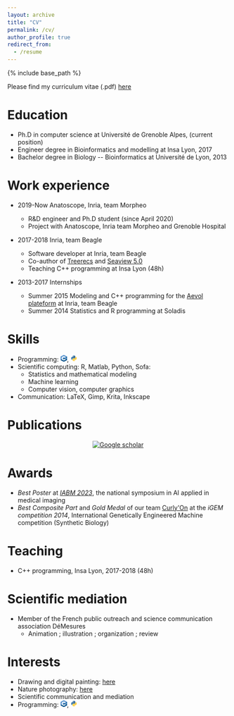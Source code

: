 ```yaml
---
layout: archive
title: "CV"
permalink: /cv/
author_profile: true
redirect_from:
  - /resume
---
```


{% include base_path %}

Please find my curriculum vitae (.pdf) [here](/files/ncomte_resume_2023.pdf)


Education
======
* Ph.D in computer science at Université de Grenoble Alpes, (current position)
* Engineer degree in Bioinformatics and modelling at Insa Lyon, 2017
* Bachelor degree in Biology -- Bioinformatics at Université de Lyon, 2013


Work experience
======
* 2019-Now Anatoscope, Inria, team Morpheo
  * R&D engineer and Ph.D student (since April 2020)
  * Project with Anatoscope, Inria team Morpheo and Grenoble Hospital

* 2017-2018 Inria, team Beagle
  * Software developer at Inria, team Beagle
  * Co-author of [Treerecs](https://project.inria.fr/treerecs) and [Seaview 5.0](https://doua.prabi.fr/software/seaview)
  * Teaching C++ programming at Insa Lyon (48h)
  
* 2013-2017 Internships
  * Summer 2015 Modeling and C++ programming for the [Aevol plateform](http://www.aevol.fr/) at Inria, team Beagle
  * Summer 2014 Statistics and R programming at Soladis
  

Skills
======
* Programming: <img src="/images/logo_cpp.png" width="15" height="15">, <img src="/images/logo_python.png" width="15" height="15">
* Scientific computing: R, Matlab, Python, Sofa:
  * Statistics and mathematical modeling
  * Machine learning
  * Computer vision, computer graphics
* Communication: LaTeX, Gimp, Krita, Inkscape


Publications
======
<div align="center">
  <a href="https://scholar.google.com/citations?user=OqDSwDEAAAAJ&hl=fr"><img src="https://upload.wikimedia.org/wikipedia/commons/thumb/c/c7/Google_Scholar_logo.svg/240px-Google_Scholar_logo.svg.png" alt="Google scholar" width="40" height="40" >
  </a>
</div>


Awards
=====
* *Best Poster* at [*IABM 2023*](https://iabm2023.sciencesconf.org), the national symposium in AI applied in medical imaging
* *Best Composite Part* and *Gold Medal* of our team [Curly'On](https://2014.igem.org/Team:INSA-Lyon) at the *iGEM competition 2014*, International Genetically Engineered Machine competition (Synthetic Biology)
  
  
Teaching
======
* C++ programming, Insa Lyon, 2017-2018 (48h)


Scientific mediation
======
* Member of the French public outreach and science communication association DéMesures
  * Animation ; illustration ; organization ; review


Interests
======
- Drawing and digital painting: [here](https://www.instagram.com/cometicon.draws/)
- Nature photography: [here](https://www.instagram.com/cometicon.shots/)
- Scientific communication and mediation
- Programming: <img src="/images/logo_cpp.png" width="15" height="15">, <img src="/images/logo_python.png" width="15" height="15">

